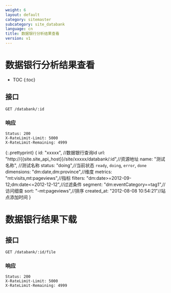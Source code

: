```yaml
---
weight: 6
layout: default
category: sitemaster
subcategory: site_databank
language: cn
title: 数据银行分析结果查看
version: v1
---
```


# 数据银行分析结果查看

* TOC
{:toc}


## 接口

    GET /databank/:id

### 响应

    Status: 200
    X-RateLimit-Limit: 5000
    X-RateLimit-Remaining: 4999

{:.prettyprint}
    {
        id: "xxxxx", //数据银行查询id
        url: "http://{{site.site_api_host}}/site/xxxxx/databank/:id",//资源地址
        name: "测试名称", //测试名称
        status: "doing",//当前状态 `ready`, `doing`, `error`, `done`
        dimensions: "dm:date,dm:province",//维度
        metrics: "mt:visits,mt:pageviews",//指标
        filters: "dm:date>=2012-09-12;dm:date<=2012-12-12",//过滤条件
        segment: "dm:eventCategory==tag1",//访问细查
        sort: "-mt:pageviews",//排序
        created_at: "2012-08-08 10:54:21"//站点添加时间
    }

# 数据银行结果下载

## 接口

    GET /databank/:id/file

### 响应

    Status: 200
    X-RateLimit-Limit: 5000
    X-RateLimit-Remaining: 4999
